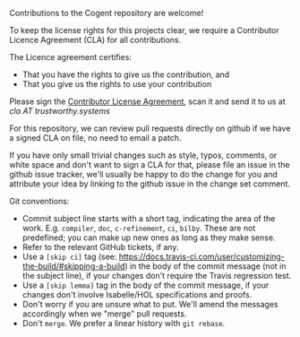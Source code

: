 Contributions to the Cogent repository are welcome!

To keep the license rights for this projects clear, we require a Contributor
Licence Agreement (CLA) for all contributions.

The Licence agreement certifies:
  * That you have the rights to give us the contribution, and
  * That you give us the rights to use your contribution

Please sign the [Contributor License Agreement](http://ssrg.nicta.com.au/projects/TS/cogent.pml#contrib), scan it and send it to us at
*cla AT trustworthy.systems*

For this repository, we can review pull requests directly on github if we have a
signed CLA on file, no need to email a patch.

If you have only small trivial changes such as style, typos, comments, or white
space and don't want to sign a CLA for that, please file an issue in the github
issue tracker, we'll usually be happy to do the change for you and attribute
your idea by linking to the github issue in the change set comment.


Git conventions:
* Commit subject line starts with a short tag, indicating the area of the work. E.g.
  `compiler`, `doc`, `c-refinement`, `ci`, `bilby`. These are not predefined; you can
  make up new ones as long as they make sense.
* Refer to the relevant GitHub tickets, if any.
* Use a `[skip ci]` tag (see: https://docs.travis-ci.com/user/customizing-the-build/#skipping-a-build)
  in the body of the commit message (not in the subject line), if your changes don't
  require the Travis regression test.
* Use a `[skip lemma]` tag in the body of the commit message, if your changes don't involve
  Isabelle/HOL specifications and proofs.
* Don't worry if you are unsure what to put. We'll amend the messages accordingly when we
  "merge" pull requests.
* Don't `merge`. We prefer a linear history with `git rebase`.
